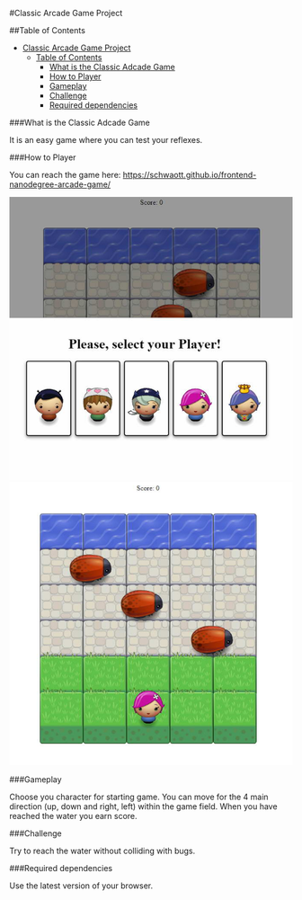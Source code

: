 #Classic Arcade Game Project

##Table of Contents
<!-- TOC depthFrom:1 depthTo:6 withLinks:1 updateOnSave:1 orderedList:0 -->

- [Classic Arcade Game Project](#classic-arcade-game-project)
	- [Table of Contents](#table-of-contents)
		- [What is the Classic Adcade Game](#what-is-the-classic-adcade-game)
		- [How to Player](#how-to-player)
		- [Gameplay](#gameplay)
		- [Challenge](#challenge)
		- [Required dependencies](#required-dependencies)

<!-- /TOC -->
###What is the Classic Adcade Game

It is an easy game where you can test your reflexes.

###How to Player

You can reach the game here: https://schwaott.github.io/frontend-nanodegree-arcade-game/

![image](images/crop_1.jpg) ![image](images/crop_2.jpg)

###Gameplay

Choose you character for starting game. You can move for the 4 main direction (up, down and right, left) within the game field. When you have reached the water you earn score.

###Challenge

Try to reach the water without colliding with bugs.

###Required dependencies

Use the latest version of your browser.
